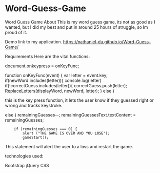 # Word-Guess-Game
Word Guess Game
About
This is my word guess game, its not as good as I wanted, but I did my best and put in around 25 hours of struggle, so Im proud of it. 

Demo
link to my application. https://nathaniel-du.github.io/Word-Guess-Game/

Requirements
Here are the vital functions:

document.onkeypress = onKeyFunc;

function onKeyFunc(event) {
    var letter = event.key;
    if(newWord.includes(letter)){
        console.log(letter)
        if(!correctGuess.includes(letter)){
            correctGuess.push(letter);
            ReplaceLetters(displayWord, newWord, letter);
        } else {

this is the key press function, it lets the user know if they guessed right or wrong and tracks keystroke.


else {
        remainingGuesses--;
        remainingGuessesText.textContent = remainingGuesses;

        if (remainingGuesses === 0) {
            alert ("THE GAME IS OVER AND YOU LOSE");
            gameStart();


This statement will alert the user to a loss and restart the game.            

technologies used:

Bootstrap
jQuery
CSS

